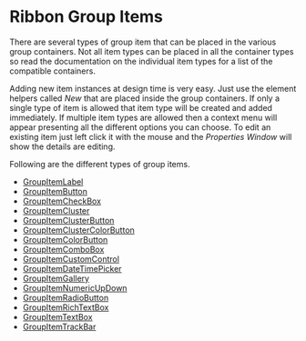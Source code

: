 # Ribbon Group Items

There are several types of group item that can be placed in the various group containers. Not all item types can be placed in all the container types so read the documentation on the individual item types for a list of the compatible containers.

Adding new item instances at design time is very easy. Just use the element helpers called *New* that are placed inside the group containers. If only a single type of item is allowed that item type will be created and added immediately. If multiple item types are allowed then a context menu will appear presenting all the different options you can choose. To edit an existing item just left click it with the mouse and the *Properties Window* will show the details are editing.

Following are the different types of group items.

* [GroupItemLabel](Components/GroupItems/GroupItemLabel.md)
* [GroupItemButton](Components/GroupItems/GroupItemButton.md)
* [GroupItemCheckBox](Components/GroupItems/GroupItemCheckBox.md)
* [GroupItemCluster](Components/GroupItems/GroupItemCluster.md)
* [GroupItemClusterButton](Components/GroupItems/GroupItemClusterButton.md)
* [GroupItemClusterColorButton](Components/GroupItems/GroupItemClusterColorButton.md)
* [GroupItemColorButton](Components/GroupItems/GroupItemColorButton.md)
* [GroupItemComboBox](Components/GroupItems/GroupItemComboBox.md)
* [GroupItemCustomControl](Components/GroupItems/GroupItemCustomControl.md)
* [GroupItemDateTimePicker](Components/GroupItems/GroupItemDateTimePicker.md)
* [GroupItemGallery](Components/GroupItems/GroupItemGallery.md)
* [GroupItemNumericUpDown](Components/GroupItems/GroupItemNumericUpDown.md)
* [GroupItemRadioButton](Components/GroupItems/GroupItemRadioButton.md)
* [GroupItemRichTextBox](Components/GroupItems/GroupItemRichTextBox.md)
* [GroupItemTextBox](Components/GroupItems/GroupItemTextBox.md)
* [GroupItemTrackBar](Components/GroupItems/GroupItemTrackBar.md)


